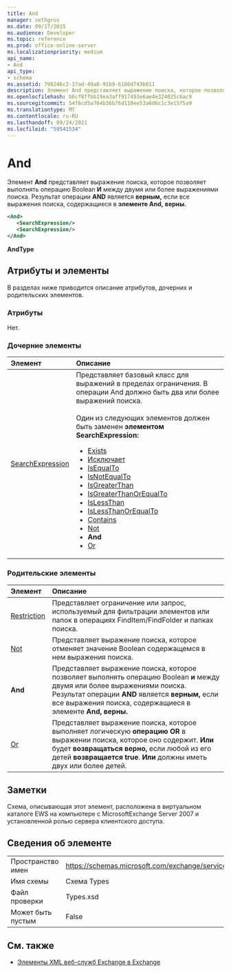 ```yaml
---
title: And
manager: sethgros
ms.date: 09/17/2015
ms.audience: Developer
ms.topic: reference
ms.prod: office-online-server
ms.localizationpriority: medium
api_name:
- And
api_type:
- schema
ms.assetid: 790246c2-37ad-49a8-91b9-6186d743b011
description: Элемент And представляет выражение поиска, которое позволяет выполнять операцию Boolean И между двумя или более выражениями поиска. Результат операции AND является верным, если все выражения поиска, содержащиеся в элементе And, верны.
ms.openlocfilehash: b6cf8ffbb19ea3aff917493e6ae4e324025c6ac9
ms.sourcegitcommit: 54f6cd5a704b36b76d110ee53a6d6c1c3e15f5a9
ms.translationtype: MT
ms.contentlocale: ru-RU
ms.lasthandoff: 09/24/2021
ms.locfileid: "59541534"
---
```

# <a name="and"></a>And

Элемент **And** представляет выражение поиска, которое позволяет выполнять операцию Boolean **И** между двумя или более выражениями поиска. Результат операции **AND** является **верным,** если все выражения поиска, содержащиеся в **элементе And,** **верны.**
  
```xml
<And>
   <SearchExpression/>
   <SearchExpression/>
</And>
```

 **AndType**
## <a name="attributes-and-elements"></a>Атрибуты и элементы

В разделах ниже приводится описание атрибутов, дочерних и родительских элементов.
  
### <a name="attributes"></a>Атрибуты

Нет.
  
### <a name="child-elements"></a>Дочерние элементы

|**Элемент**|**Описание**|
|:-----|:-----|
|[SearchExpression](searchexpression.md) <br/> | Представляет базовый класс для выражений в пределах ограничения. В операции And должно быть два или более выражений поиска.<br/><br/>  Один из следующих элементов должен быть заменен **элементом SearchExpression:**<ul><li> [Exists](exists.md)</li><li>[Исключает](excludes.md)</li><li>[IsEqualTo](isequalto.md)</li><li>[IsNotEqualTo](isnotequalto.md)</li><li>[IsGreaterThan](isgreaterthan.md)</li><li>[IsGreaterThanOrEqualTo](isgreaterthanorequalto.md)</li><li>[IsLessThan](islessthan.md)</li><li>[IsLessThanOrEqualTo](islessthanorequalto.md)</li><li>[Contains](contains.md)</li><li>[Not](not.md)</li><li>**And**</li><li>[Or](or.md) </li></ul> |
   
### <a name="parent-elements"></a>Родительские элементы

|**Элемент**|**Описание**|
|:-----|:-----|
|[Restriction](restriction.md) <br/> |Представляет ограничение или запрос, используемый для фильтрации элементов или папок в операциях FindItem/FindFolder и папках поиска.  <br/> |
|[Not](not.md) <br/> |Представляет выражение поиска, которое отменяет значение Boolean содержащемся в нем выражения поиска.  <br/> |
|**And** <br/> |Представляет выражение поиска, которое позволяет выполнять операцию Boolean **и** между двумя или более выражениями поиска. Результат операции **AND** является **верным,** если все выражения поиска, содержащиеся в элементе **And,** **верны.**  <br/> |
|[Or](or.md) <br/> |Представляет выражение поиска, которое выполняет логическую **операцию OR** в выражении поиска, которое оно содержит. **Или** будет **возвращаться верно,** если любой из его детей **возвращается true**. **Или** должны иметь двух или более детей.  <br/> |
   
## <a name="remarks"></a>Заметки

Схема, описывающая этот элемент, расположена в виртуальном каталоге EWS на компьютере с MicrosoftExchange Server 2007 и установленной ролью сервера клиентского доступа.
  
## <a name="element-information"></a>Сведения об элементе

|||
|:-----|:-----|
|Пространство имен  <br/> |https://schemas.microsoft.com/exchange/services/2006/types  <br/> |
|Имя схемы  <br/> |Схема Types  <br/> |
|Файл проверки  <br/> |Types.xsd  <br/> |
|Может быть пустым  <br/> |False  <br/> |
   
## <a name="see-also"></a>См. также

- [Элементы XML веб-служб Exchange в Exchange](ews-xml-elements-in-exchange.md)

